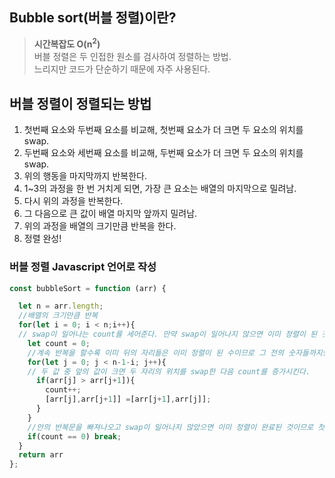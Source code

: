 ## Bubble sort(버블 정렬)이란?
> **시간복잡도 O(n<sup>2</sup>)**  
버블 정렬은 두 인접한 원소를 검사하여 정렬하는 방법.  
느리지만 코드가 단순하기 때문에 자주 사용된다.  
## 버블 정렬이 정렬되는 방법
1. 첫번째 요소와 두번째 요소를 비교해, 첫번째 요소가 더 크면 두 요소의 위치를 swap.
2. 두번째 요소와 세번째 요소를 비교해, 두번째 요소가 더 크면 두 요소의 위치를 swap.
3. 위의 행동을 마지막까지 반복한다.
4. 1~3의 과정을 한 번 거치게 되면, 가장 큰 요소는 배열의 마지막으로 밀려남.
5. 다시 위의 과정을 반복한다.
6. 그 다음으로 큰 값이 배열 마지막 앞까지 밀려남.
7. 위의 과정을 배열의 크기만큼 반복을 한다.
8. 정렬 완성!
### 버블 정렬 Javascript 언어로 작성
```js
const bubbleSort = function (arr) {

  let n = arr.length;
  //배열의 크기만큼 반복
  for(let i = 0; i < n;i++){
  // swap이 일어나는 count를 세어준다. 만약 swap이 일어나지 않으면 이미 정렬이 된 것이므로 반복문을 빠져나가기 위해
    let count = 0;
    //계속 반복을 할수록 이미 뒤의 자리들은 이미 정렬이 된 수이므로 그 전의 숫자들까지만 비교를하면 된다.
    for(let j = 0; j < n-1-i; j++){
    // 두 값 중 앞의 값이 크면 두 자리의 위치를 swap한 다음 count를 증가시킨다.
      if(arr[j] > arr[j+1]){
        count++;
        [arr[j],arr[j+1]] =[arr[j+1],arr[j]];
      }
    }
    //안의 반복문을 빠져나오고 swap이 일어나지 않았으면 이미 정렬이 완료된 것이므로 첫번째 반복문을 빠져나온다.
    if(count == 0) break;
  }
  return arr
};
```
